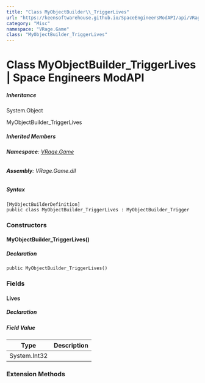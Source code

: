 ```yaml
---
title: "Class MyObjectBuilder\\_TriggerLives"
url: "https://keensoftwarehouse.github.io/SpaceEngineersModAPI/api/VRage.Game.MyObjectBuilder_TriggerLives.html"
category: "Misc"
namespace: "VRage.Game"
class: "MyObjectBuilder_TriggerLives"
---
```


# Class MyObjectBuilder\_TriggerLives | Space Engineers ModAPI

##### Inheritance

System.Object

MyObjectBuilder\_TriggerLives

##### Inherited Members

###### **Namespace**: [VRage.Game](https://keensoftwarehouse.github.io/SpaceEngineersModAPI/api/VRage.Game.html)

###### **Assembly**: VRage.Game.dll

##### Syntax

```
[MyObjectBuilderDefinition]
public class MyObjectBuilder_TriggerLives : MyObjectBuilder_Trigger
```

### Constructors

#### MyObjectBuilder\_TriggerLives()

##### Declaration

```
public MyObjectBuilder_TriggerLives()
```

### Fields

#### Lives

##### Declaration

##### Field Value

| Type | Description |
| --- | --- |
| System.Int32 |     |

### Extension Methods